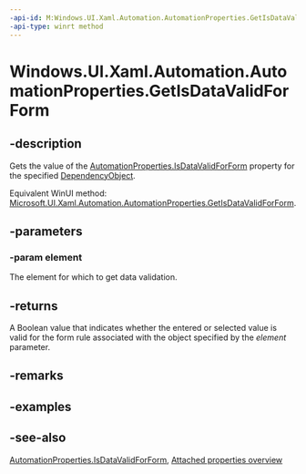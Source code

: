 ```yaml
---
-api-id: M:Windows.UI.Xaml.Automation.AutomationProperties.GetIsDataValidForForm(Windows.UI.Xaml.DependencyObject)
-api-type: winrt method
---
```


<!-- Method syntax
public bool GetIsDataValidForForm(Windows.UI.Xaml.DependencyObject element)
-->

# Windows.UI.Xaml.Automation.AutomationProperties.GetIsDataValidForForm

## -description

Gets the value of the [AutomationProperties.IsDataValidForForm](automationproperties_isdatavalidforform.md) property for the specified [DependencyObject](../windows.ui.xaml/dependencyobject.md).

Equivalent WinUI method: [Microsoft.UI.Xaml.Automation.AutomationProperties.GetIsDataValidForForm](/windows/winui/api/microsoft.ui.xaml.automation.automationproperties.getisdatavalidforform).

## -parameters

### -param element

The element for which to get data validation.

## -returns

A Boolean value that indicates whether the entered or selected value is valid for the form rule associated with the object specified by the *element* parameter.

## -remarks

## -examples

## -see-also

[AutomationProperties.IsDataValidForForm](automationproperties_isdatavalidforform.md), [Attached properties overview](/windows/uwp/xaml-platform/attached-properties-overview)
